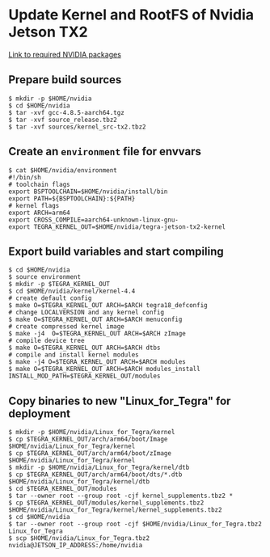 # Update Kernel and RootFS of Nvidia Jetson TX2
[Link to required NVIDIA packages](https://github.com/kozyilmaz/nvidia-jetson-rt#nvidia-jetson-tx2-configuration)

## Prepare build sources
```shell
$ mkdir -p $HOME/nvidia
$ cd $HOME/nvidia
$ tar -xvf gcc-4.8.5-aarch64.tgz
$ tar -xvf source_release.tbz2
$ tar -xvf sources/kernel_src-tx2.tbz2
```

## Create an `environment` file for envvars
```shell
$ cat $HOME/nvidia/environment
#!/bin/sh
# toolchain flags
export BSPTOOLCHAIN=$HOME/nvidia/install/bin
export PATH=${BSPTOOLCHAIN}:${PATH}
# kernel flags
export ARCH=arm64
export CROSS_COMPILE=aarch64-unknown-linux-gnu-
export TEGRA_KERNEL_OUT=$HOME/nvidia/tegra-jetson-tx2-kernel
```

## Export build variables and start compiling
```shell
$ cd $HOME/nvidia
$ source environment
$ mkdir -p $TEGRA_KERNEL_OUT
$ cd $HOME/nvidia/kernel/kernel-4.4
# create default config
$ make O=$TEGRA_KERNEL_OUT ARCH=$ARCH tegra18_defconfig
# change LOCALVERSION and any kernel config
$ make O=$TEGRA_KERNEL_OUT ARCH=$ARCH menuconfig
# create compressed kernel image
$ make -j4  O=$TEGRA_KERNEL_OUT ARCH=$ARCH zImage
# compile device tree
$ make O=$TEGRA_KERNEL_OUT ARCH=$ARCH dtbs
# compile and install kernel modules
$ make -j4 O=$TEGRA_KERNEL_OUT ARCH=$ARCH modules
$ make O=$TEGRA_KERNEL_OUT ARCH=$ARCH modules_install INSTALL_MOD_PATH=$TEGRA_KERNEL_OUT/modules
```

## Copy binaries to new "Linux_for_Tegra" for deployment
```shell
$ mkdir -p $HOME/nvidia/Linux_for_Tegra/kernel
$ cp $TEGRA_KERNEL_OUT/arch/arm64/boot/Image $HOME/nvidia/Linux_for_Tegra/kernel
$ cp $TEGRA_KERNEL_OUT/arch/arm64/boot/zImage $HOME/nvidia/Linux_for_Tegra/kernel
$ mkdir -p $HOME/nvidia/Linux_for_Tegra/kernel/dtb
$ cp $TEGRA_KERNEL_OUT/arch/arm64/boot/dts/*.dtb $HOME/nvidia/Linux_for_Tegra/kernel/dtb
$ cd $TEGRA_KERNEL_OUT/modules
$ tar --owner root --group root -cjf kernel_supplements.tbz2 *
$ cp $TEGRA_KERNEL_OUT/modules/kernel_supplements.tbz2 $HOME/nvidia/Linux_for_Tegra/kernel/kernel_supplements.tbz2
$ cd $HOME/nvidia
$ tar --owner root --group root -cjf $HOME/nvidia/Linux_for_Tegra.tbz2 Linux_for_Tegra
$ scp $HOME/nvidia/Linux_for_Tegra.tbz2 nvidia@JETSON_IP_ADDRESS:/home/nvidia
```
